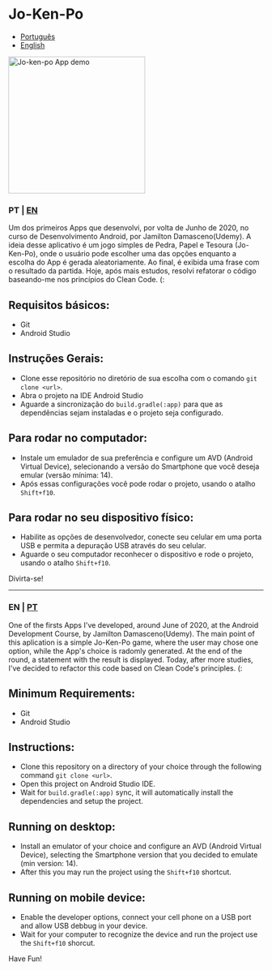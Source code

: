 <a name="languages"></a>
# Jo-Ken-Po
- [Português](#pt-readme)
- [English](#en-readme)

<img src="https://j.gifs.com/YW4X8p.gif" width="270px" alt="Jo-ken-po App demo" />

<a id="pt-readme"></a>
### PT | [EN](#en-readme)
Um dos primeiros Apps que desenvolvi, por volta de Junho de 2020, no curso de Desenvolvimento Android, por Jamilton Damasceno(Udemy).
A ideia desse aplicativo é um jogo simples de Pedra, Papel e Tesoura (Jo-Ken-Po), onde o usuário pode escolher uma das opções enquanto a escolha do App é gerada aleatoriamente.
Ao final, é exibida uma frase com o resultado da partida.
Hoje, após mais estudos, resolvi refatorar o código baseando-me nos princípios do Clean Code.
(:

## Requisitos básicos:
* Git
* Android Studio

## Instruções Gerais:
* Clone esse repositório no diretório de sua escolha com o comando `git clone <url>`.
* Abra o projeto na IDE Android Studio
* Aguarde a sincronização do `build.gradle(:app)` para que as dependências sejam instaladas e o projeto seja configurado.

## Para rodar no computador:
* Instale um emulador de sua preferência e configure um AVD (Android Virtual Device), selecionando a versão do Smartphone que você deseja emular (versão mínima: 14).
* Após essas configurações você pode rodar o projeto, usando o atalho `Shift+f10`.

## Para rodar no seu dispositivo físico:
* Habilite as opções de desenvolvedor, conecte seu celular em uma porta USB e permita a depuração USB através do seu celular.
* Aguarde o seu computador reconhecer o dispositivo e rode o projeto, usando o atalho `Shift+f10`.

Divirta-se!

---

<a id="en-readme"></a>
### EN | [PT](#pt-readme)
One of the firsts Apps I've developed, around June of 2020, at the Android Development Course, by Jamilton Damasceno(Udemy).
The main point of this aplication is a simple Jo-Ken-Po game, where the user may chose one option, while the App's choice is radomly generated.
At the end of the round, a statement with the result is displayed.
Today, after more studies, I've decided to refactor this code based on Clean Code's principles.
(:

## Minimum Requirements:
* Git
* Android Studio

## Instructions:
* Clone this repository on a directory of your choice through the following command `git clone <url>`.
* Open this project on Android Studio IDE.
* Wait for `build.gradle(:app)` sync, it will automatically install the dependencies and setup the project.

## Running on desktop:
* Install an emulator of your choice and configure an AVD (Android Virtual Device), selecting the Smartphone version that you decided to emulate (min version: 14).
* After this you may run the project using the `Shift+f10` shortcut.

## Running on mobile device:
* Enable the developer options, connect your cell phone on a USB port and allow USB debbug in your device.
* Wait for your computer to recognize the device and run the project use the `Shift+f10` shorcut.

Have Fun!
